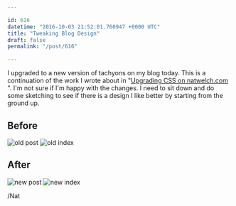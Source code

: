```yaml
---

id: 616
datetime: "2016-10-03 21:52:01.760947 +0000 UTC"
title: "Tweaking Blog Design"
draft: false
permalink: "/post/616"

---
```


I upgraded to a new version of tachyons on my blog today. This is a continuation of the work I wrote about in "[Upgrading CSS on natwelch.com
](https://writing.natwelch.com/post/608)". I'm not sure if I'm happy with the changes. I need to sit down and do some sketching to see if there is a design I like better by starting from the ground up.

## Before

![old post](https://natnatnat.imgix.net/2016/old-post.png?w=300) ![old index](https://natnatnat.imgix.net/2016/old-index.png?w=300)

## After

![new post](https://natnatnat.imgix.net/2016/new-post.png?w=300) ![new index](https://natnatnat.imgix.net/2016/new-index.png?w=300)

/Nat
